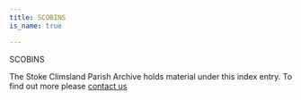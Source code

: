 ```yaml
---
title: SCOBINS
is_name: true

---
```


SCOBINS


The Stoke Climsland Parish Archive holds material under this index entry. To find out more please [contact us](/contact/)
